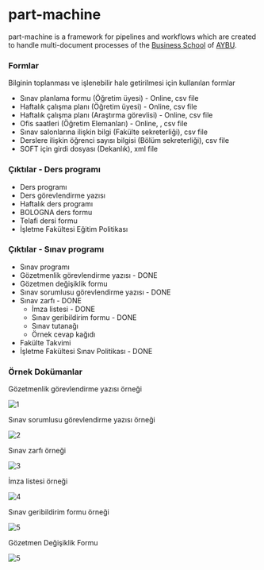 # part-machine

part-machine is a framework for pipelines and workflows which are created to handle multi-document processes of the [Business School](http://isletme.ybu.edu.tr) of [AYBU](http://ybu.edu.tr).

### Formlar

Bilginin toplanması ve işlenebilir hale getirilmesi için kullanılan formlar
* Sınav planlama formu (Öğretim üyesi) - Online, csv file
* Haftalık çalışma planı (Öğretim üyesi) - Online, csv file
* Haftalık çalışma planı (Araştırma görevlisi) - Online, csv file
* Ofis saatleri (Öğretim Elemanları) - Online, , csv file
* Sınav salonlarına ilişkin bilgi (Fakülte sekreterliği), csv file
* Derslere ilişkin öğrenci sayısı bilgisi (Bölüm sekreterliği), csv file
* SOFT için girdi dosyası (Dekanlık), xml file

### Çıktılar - Ders programı
* Ders programı
* Ders görevlendirme yazısı
* Haftalık ders programı
* BOLOGNA ders formu
* Telafi dersi formu
* İşletme Fakültesi Eğitim Politikası

### Çıktılar - Sınav programı
* Sınav programı
* Gözetmenlik görevlendirme yazısı - DONE
* Gözetmen değişiklik formu
* Sınav sorumlusu görevlendirme yazısı - DONE
* Sınav zarfı - DONE
  * İmza listesi - DONE
  * Sınav geribildirim formu - DONE
  * Sınav tutanağı
  * Örnek cevap kağıdı
* Fakülte Takvimi
* İşletme Fakültesi Sınav Politikası - DONE

### Örnek Dokümanlar

Gözetmenlik görevlendirme yazısı örneği

![1](https://github.com/hkilter/part-machine/blob/master/img/gozetmenlik-gorevlendirme-yazisi.png?raw=true)

Sınav sorumlusu görevlendirme yazısı örneği

![2](https://github.com/hkilter/part-machine/blob/master/img/sinav-sorumlusu-gorevlendirme-yazisi.png?raw=true)

Sınav zarfı örneği

![3](https://github.com/hkilter/part-machine/blob/master/img/sinav-zarfi.png?raw=true)

İmza listesi örneği

![4](https://github.com/hkilter/part-machine/blob/master/img/imza-listesi.png?raw=true)

Sınav geribildirim formu örneği

![5](https://github.com/hkilter/part-machine/blob/master/img/sinav-geribildirim-formu.png?raw=true)

Gözetmen Değişiklik Formu

![5](https://github.com/hkilter/part-machine/blob/master/img/gozetmen-degisiklik-formu.png?raw=true)